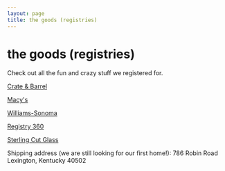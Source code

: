 ```yaml
---
layout: page
title: the goods (registries)
---
```


# the goods (registries)

Check out all the fun and crazy stuff we registered for.

[Crate & Barrel](http://www.crateandbarrel.com/Gift-Registry/Anne-Dean-Watkins-and-Rand-Dotson/r5002838)


[Macy's](http://www1.macys.com/registry/wedding/guest/?registryId=2027668)


[Williams-Sonoma](https://secure.williams-sonoma.com/registry/96zcfstzwh/registry-list.html)


[Registry 360](http://www.giftregistry360.com/wishlist/randandannedean)


[Sterling Cut Glass](http://store.sterlingcutglass.com/iww_g3.pvx?;choose_registry?regid=00BR07422)


Shipping address (we are still looking for our first home!): 
786 Robin Road
Lexington, Kentucky 40502
